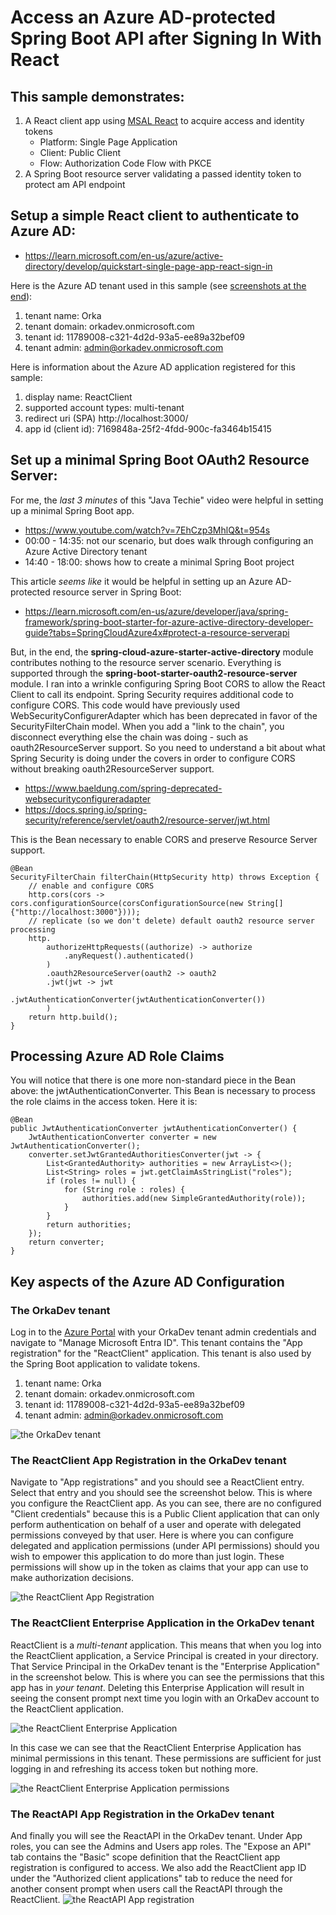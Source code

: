 # Access an Azure AD-protected Spring Boot API after Signing In With React

## This sample demonstrates:
1. A React client app using [MSAL React](https://www.npmjs.com/package/@azure/msal-react) to acquire access and identity tokens
    * Platform: Single Page Application
    * Client: Public Client
    * Flow: Authorization Code Flow with PKCE
2. A Spring Boot resource server validating a passed identity token to protect am API endpoint

## Setup a simple React client to authenticate to Azure AD:
* https://learn.microsoft.com/en-us/azure/active-directory/develop/quickstart-single-page-app-react-sign-in

Here is the Azure AD tenant used in this sample (see [screenshots at the end](#key-aspects-of-the-azure-ad-configuration)):
1. tenant name: Orka
2. tenant domain: orkadev.onmicrosoft.com
3. tenant id: 11789008-c321-4d2d-93a5-ee89a32bef09
4. tenant admin: admin@orkadev.onmicrosoft.com

Here is information about the Azure AD application registered for this sample:
1. display name: ReactClient
2. supported account types: multi-tenant
3. redirect uri (SPA) http://localhost:3000/
4. app id (client id): 7169848a-25f2-4fdd-900c-fa3464b15415

## Set up a minimal Spring Boot OAuth2 Resource Server:
For me, the *last 3 minutes* of this "Java Techie" video were helpful in setting up a minimal Spring Boot app.
* https://www.youtube.com/watch?v=7EhCzp3MhlQ&t=954s
* 00:00 - 14:35: not our scenario, but does walk through configuring an Azure Active Directory tenant
* 14:40 - 18:00: shows how to create a minimal Spring Boot project

This article *seems like* it would be helpful in setting up an Azure AD-protected resource server in Spring Boot:
* https://learn.microsoft.com/en-us/azure/developer/java/spring-framework/spring-boot-starter-for-azure-active-directory-developer-guide?tabs=SpringCloudAzure4x#protect-a-resource-serverapi

But, in the end, the <b>spring-cloud-azure-starter-active-directory</b> module contributes nothing to the resource server scenario. Everything is supported through the <b>spring-boot-starter-oauth2-resource-server</b> module. I ran into a wrinkle configuring Spring Boot CORS to allow the React Client to call its endpoint. Spring Security requires additional code to configure CORS. This code would have previously used WebSecurityConfigurerAdapter which has been deprecated in favor of the SecurityFilterChain model. When you add a "link to the chain", you disconnect everything else the chain was doing - such as oauth2ResourceServer support. So you need to understand a bit about what Spring Security is doing under the covers in order to configure CORS without breaking oauth2ResourceServer support.
* https://www.baeldung.com/spring-deprecated-websecurityconfigureradapter
* https://docs.spring.io/spring-security/reference/servlet/oauth2/resource-server/jwt.html

This is the Bean necessary to enable CORS and preserve Resource Server support.

    @Bean
    SecurityFilterChain filterChain(HttpSecurity http) throws Exception {
        // enable and configure CORS
        http.cors(cors -> cors.configurationSource(corsConfigurationSource(new String[]{"http://localhost:3000"})));
        // replicate (so we don't delete) default oauth2 resource server processing
        http.
            authorizeHttpRequests((authorize) -> authorize
                .anyRequest().authenticated()
            )
            .oauth2ResourceServer(oauth2 -> oauth2
            .jwt(jwt -> jwt
                    .jwtAuthenticationConverter(jwtAuthenticationConverter())
            )
        return http.build();
    }
## Processing Azure AD Role Claims
You will notice that there is one more non-standard piece in the Bean above: the jwtAuthenticationConverter. This Bean is necessary to process the role claims in the access token. Here it is:

    @Bean
    public JwtAuthenticationConverter jwtAuthenticationConverter() {
        JwtAuthenticationConverter converter = new JwtAuthenticationConverter();
        converter.setJwtGrantedAuthoritiesConverter(jwt -> {
            List<GrantedAuthority> authorities = new ArrayList<>();
            List<String> roles = jwt.getClaimAsStringList("roles");
            if (roles != null) {
                for (String role : roles) {
                    authorities.add(new SimpleGrantedAuthority(role));
                }
            }
            return authorities;
        });
        return converter;
    }

## Key aspects of the Azure AD Configuration
### The OrkaDev tenant
Log in to the [Azure Portal](https://portal.azure.com) with your OrkaDev tenant admin credentials and navigate to "Manage Microsoft Entra ID". This tenant contains the "App registration" for the "ReactClient" application. This tenant is also used by the Spring Boot application to validate tokens.
1. tenant name: Orka
2. tenant domain: orkadev.onmicrosoft.com
3. tenant id: 11789008-c321-4d2d-93a5-ee89a32bef09
4. tenant admin: admin@orkadev.onmicrosoft.com
 
![the OrkaDev tenant](./docimages/tenant.png)

### The ReactClient App Registration in the OrkaDev tenant
Navigate to "App registrations" and you should see a ReactClient entry. Select that entry and you should see the screenshot below. This is where you configure the ReactClient app. As you can see, there are no configured "Client credentials" because this is a Public Client application that can only perform authentication on behalf of a user and operate with delegated permissions conveyed by that user. Here is where you can configure delegated and application permissions (under API permissions) should you wish to empower this application to do more than just login. These permissions will show up in the token as claims that your app can use to make authorization decisions.

![the ReactClient App Registration](./docimages/appregistration.png)

### The ReactClient Enterprise Application in the OrkaDev tenant
ReactClient is a *multi-tenant* application. This means that when you log into the ReactClient application, a Service Principal is created in your directory. That Service Principal in the OrkaDev tenant is the "Enterprise Application" in the screenshot below. This is where you can see the permissions that this app has in *your tenant*. Deleting this Enterprise Application will result in seeing the consent prompt next time you login with an OrkaDev account to the ReactClient application.

![the ReactClient Enterprise Application](./docimages/enterpriseapp.png)

In this case we can see that the ReactClient Enterprise Application has minimal permissions in this tenant. These permissions are sufficient for just logging in and refreshing its access token but nothing more.

![the ReactClient Enterprise Application permissions](./docimages/enterpriseapppermissions.png)

### The ReactAPI App Registration in the OrkaDev tenant
And finally you will see the ReactAPI in the OrkaDev tenant. Under App roles, you can see the Admins and Users app roles. The "Expose an API" tab contains the "Basic" scope definition that the ReactClient app registration is configured to access. We also add the ReactClient app ID under the "Authorized client applications" tab to reduce the need for another consent prompt when users call the ReactAPI through the ReactClient.
![the ReactAPI App registration](./docimages/reactapiappreg.png)